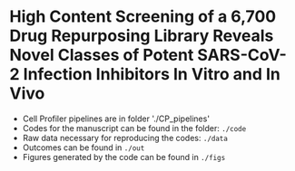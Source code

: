 # High Content Screening of a 6,700 Drug Repurposing Library Reveals Novel Classes of Potent SARS-CoV-2 Infection Inhibitors In Vitro and In Vivo

- Cell Profiler pipelines are in folder './CP_pipelines'
- Codes for the manuscript can be found in the folder: `./code`
- Raw data necessary for reproducing the codes: `./data`
- Outcomes can be found in `./out`
- Figures generated by the code can be found in `./figs`

